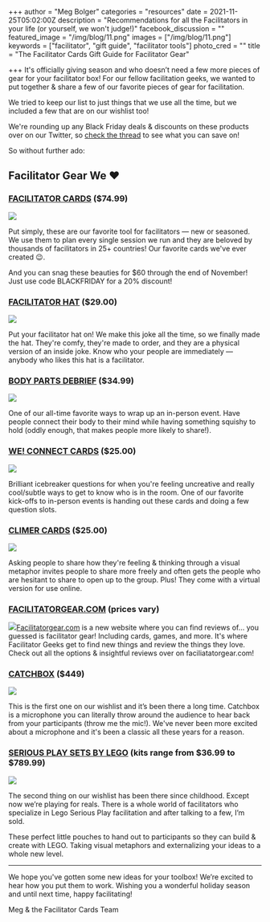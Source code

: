 +++
author = "Meg Bolger"
categories = "resources"
date = 2021-11-25T05:02:00Z
description = "Recommendations for all the Facilitators in your life (or yourself, we won't judge!)"
facebook_discussion = ""
featured_image = "/img/blog/11.png"
images = ["/img/blog/11.png"]
keywords = ["facilitator", "gift guide", "facilitator tools"]
photo_cred = ""
title = "The Facilitator Cards Gift Guide for Facilitator Gear"

+++
It's officially giving season and who doesn’t need a few more pieces of gear for your facilitator box! For our fellow facilitation geeks, we wanted to put together & share a few of our favorite pieces of gear for facilitation.

We tried to keep our list to just things that we use all the time, but we included a few that are on our wishlist too! 

We're rounding up any Black Friday deals & discounts on these products over on our Twitter, so [check the thread](https://twitter.com/FacilitatorCard/status/1463877050721263622) to see what you can save on!

So without further ado:

## **Facilitator Gear We** ♥️

### [**FACILITATOR CARDS**](https://shop.facilitator.cards/products/facilitator-cards?utm_campaign=Shop%20Now&utm_medium=nav&utm_source=fc) **($74.99)**

![](/img/blog/box-on-stack.jpg)

Put simply, these are our favorite tool for facilitators — new or seasoned. We use them to plan every single session we run and they are beloved by thousands of facilitators in 25+ countries! Our favorite cards we've ever created 😉.

And you can snag these beauties for $60 through the end of November! Just use code BLACKFRIDAY for a 20% discount!

### [**FACILITATOR HAT**](https://shop.facilitator.cards/collections/merch/products/facilitator-hat) **($29.00)**

![](/img/blog/facilitator-hat-front_1600x.jpeg)

Put your facilitator hat on! We make this joke all the time, so we finally made the hat. They're comfy, they're made to order, and they are a physical version of an inside joke. Know who your people are immediately — anybody who likes this hat is a facilitator.

### [**BODY PARTS DEBRIEF**](https://www.trainingwheelsgear.com/products/body-part-deluxe) **($34.99)**

![](/img/blog/body_part_deluxe.jpeg)

One of our all-time favorite ways to wrap up an in-person event. Have people connect their body to their mind while having something squishy to hold (oddly enough, that makes people more likely to share!).

### [**WE! CONNECT CARDS**](https://weand.me/product/we-connect-cards/) **($25.00)**

![](/img/blog/we-connect-cards-trainers-warehouse.jpeg)

Brilliant icebreaker questions for when you're feeling uncreative and really cool/subtle ways to get to know who is in the room. One of our favorite kick-offs to in-person events is handing out these cards and doing a few question slots.

### [**CLIMER CARDS**](https://climercards.com/buy-now/) **($25.00)**

![](/img/blog/climercards-deck-with-cards-500x500_740x.jpeg)

Asking people to share how they're feeling & thinking through a visual metaphor invites people to share more freely and often gets the people who are hesitant to share to open up to the group. Plus! They come with a virtual version for use online.

### [**FACILITATORGEAR.COM**](http://facilitatorgear.com/) **(prices vary)**

![](/img/blog/screen-shot-2021-11-24-at-11-36-47-am.png)[Facilitatorgear.com](http://facilitatorgear.com/) is a new website where you can find reviews of… you guessed is facilitator gear! Including cards, games, and more. It's where Facilitator Geeks get to find new things and review the things they love. Check out all the options & insightful reviews over on faciliatatorgear.com!

### [**CATCHBOX**](https://catchbox.com/products) **($449)**

![](/img/blog/catchbox-mod.png)

This is the first one on our wishlist and it’s been there a long time. Catchbox is a microphone you can literally throw around the audience to hear back from your participants (throw me the mic!). We've never been more excited about a microphone and it's been a classic all these years for a reason.

### [**SERIOUS PLAY SETS BY LEGO**](https://www.lego.com/en-us/themes/serious-play) **(kits range from $36.99 to $789.99)**

![](/img/blog/2000411_serious_play_starter_kit-480x329.jpeg)

The second thing on our wishlist has been there since childhood. Except now we’re playing for reals. There is a whole world of facilitators who specialize in Lego Serious Play facilitation and after talking to a few, I’m sold.

These perfect little pouches to hand out to participants so they can build & create with LEGO. Taking visual metaphors and externalizing your ideas to a whole new level.

***

We hope you've gotten some new ideas for your toolbox! We’re excited to hear how you put them to work. Wishing you a wonderful holiday season and until next time, happy facilitating!

Meg & the Facilitator Cards Team